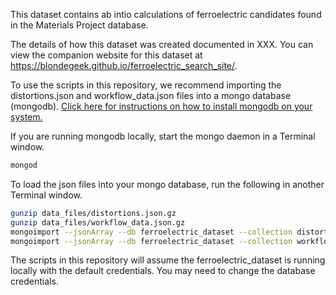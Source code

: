 This dataset contains ab intio calculations of ferroelectric candidates found in the Materials Project database. 

The details of how this dataset was created documented in XXX. You can view the companion website for this dataset at <https://blondegeek.github.io/ferroelectric_search_site/>.

To use the scripts in this repository, we recommend importing the distortions.json and workflow_data.json files into a mongo database (mongodb). [Click here for instructions on how to install mongodb on your system.](https://docs.mongodb.com/manual/installation/)

If you are running mongodb locally, start the mongo daemon in a Terminal window.
```bash
mongod
```

To load the json files into your mongo database, run the following in another Terminal window.
```bash
gunzip data_files/distortions.json.gz
gunzip data_files/workflow_data.json.gz
mongoimport --jsonArray --db ferroelectric_dataset --collection distortions --file data_files/distortions.json
mongoimport --jsonArray --db ferroelectric_dataset --collection workflow_data --file data_files/workflow_data.json
```

The scripts in this repository will assume the ferroelectric_dataset is running locally with the default credentials. You may need to change the database credentials.
